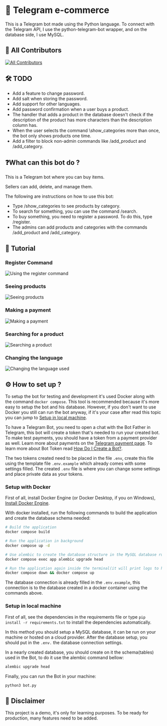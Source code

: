 # 🤖 Telegram e-commerce

This is a Telegram bot made using the Python language. To connect with the Telegram API, I use the python-telegram-bot wrapper, and on the database side, I use MySQL.
## 💖 All Contributors

<a href="https://github.com/raulpy271/telegram_ecommerce/graphs/contributors">
 <img alt="All Contributors" src="https://contrib.rocks/image?repo=raulpy271/telegram_ecommerce"/>
</a>

## 🛠️ TODO

- Add a feature to change password.
- Add salt when storing the password.
- Add support for other languages.
- Add password confirmation when a user buys a product.
- The handler that adds a product in the database doesn't check if the description of the product has more characters than the description column has.
- When the user selects the command \show_categories more than once, the bot only shows products one time.
- Add a filter to block non-admin commands like /add_product and /add_category.

## ❓What can this bot do ?

This is a Telegram bot where you can buy items.

Sellers can add, delete, and manage them.

The following are instructions on how to use this bot:

- Type /show_categories to see products by category.
- To search for something, you can use the command /search.
- To buy something, you need to register a password. To do this, type /register.
- The admins can add products and categories with the commands /add_product and /add_category.

## 🚸 Tutorial

### Register Command

![Using the register command](./assets/register_command.gif)

### Seeing products

![Seeing products](./assets/show_categories_command.gif)

### Making a payment

![Making a payment](./assets/payment.gif)

### Searching for a product

![Searching a product](./assets/search.gif)

### Changing the language

![Changing the language used](./assets/changing_the_language.gif)

## ⚙️ How to set up ?

To setup the bot for testing and development it's used Docker along with the command `docker compose`. This tool is recommended because it's more easy to setup the bot and his database. However, if you don't want to use Docker you still can run the bot anyway, if it's your case after read this topic you can jump to [Setup in local machine](#setup-in-local-machine).

To have a Telegram Bot, you need to open a chat with the Bot Father in Telegram, this bot will create a token that's needed to run your created bot. To make test payments, you should have a token from a payment provider as well. Learn more about payments on the [Telegram payment page](https://core.telegram.org/bots/payments). To learn more about Bot Token read [How Do I Create a Bot?](https://core.telegram.org/bots#how-do-i-create-a-bot).

The two tokens created need to be placed in the file `.env`, create this file using the template file `.env.example` which already comes with some settings filled. The created `.env` file is where you can change some settings and place private data as your tokens.

### Setup with Docker

First of all, install Docker Engine (or Docker Desktop, if you on Windows), [Install Docker Engine](https://docs.docker.com/engine/install/).

With docker installed, run the following commands to build the application and create the database schema needed:

```sh
# Build the application
docker compose build

# Run the application in background
docker compose up -d

# Use alembic to create the database structure in the MySQL database running on docker.
docker compose exec app alembic upgrade head

# Run the application again inside the terminal(it will print logs to help you identify if it's all working)
docker compose down && docker compose up
```

The database connection is already filled in the `.env.example`, this connection is to the database created in a docker container using the commands above.

### Setup in local machine

First of all, see the dependencies in the requirements file or type `pip install -r requirements.txt` to install the dependencies automatically.

In this method you should setup a MySQL database, it can be run on your machine or hosted on a cloud provider. After the database setup, you should put in the `.env.` the database connection settings.

In a nearly created database, you should create on it the schema(tables) used in the Bot, to do it use the alembic command bellow:

```sh
alembic upgrade head
```

Finally, you can run the Bot in your machine:

```py
python3 bot.py
```

## 🛑 Disclaimer

This project is a demo, it's only for learning purposes. To be ready for production, many features need to be added.


